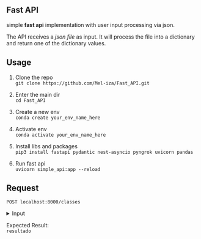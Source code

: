 <h2> Fast API </h2>

simple <b>fast api</b> implementation with user input processing via json. <br>

The API receives a <i>json file</i> as input. It will process the file into a dictionary and return one of the dictionary values. <br>


<h2> Usage </h2>

1. Clone the repo <br>
`git clone https://github.com/Mel-iza/Fast_API.git`

2. Enter the main dir <br>
`cd Fast_API`

3. Create a new env <br>
`conda create your_env_name_here`

4. Activate env <br>
`conda activate your_env_name_here`

5. Install libs and packages <br>
`pip3 install fastapi pydantic nest-asyncio pyngrok uvicorn pandas`

6. Run fast api <br>
`uvicorn simple_api:app --reload`


<h2> Request </h2>

`POST localhost:8000/classes`

<details><summary>Input</summary>


```
{
	"classes_do_user": {
		"comprar": [
			"comprar",
			"comercializar",
			"adquirir"
		],
		"preço": [
			"preço",
			"valor"
		],
		"entrega": [
			"entrega",
			"envio",
			"correios"
		],
		"resultado": [
			"resultados"
		]
	}
}
```

</details>


Expected Result: <br>
`resultado`